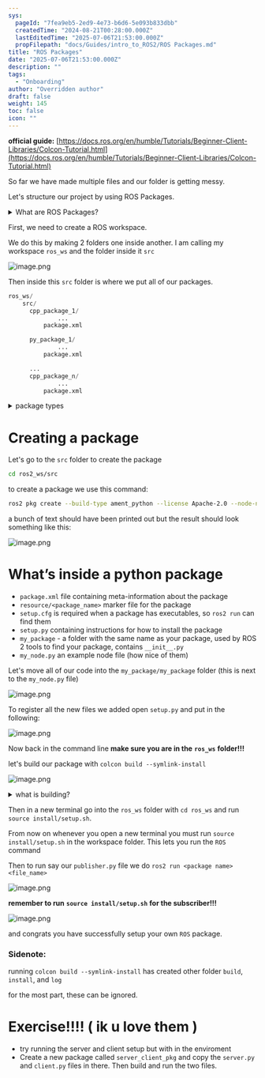 ```yaml
---
sys:
  pageId: "7fea9eb5-2ed9-4e73-b6d6-5e093b833dbb"
  createdTime: "2024-08-21T00:28:00.000Z"
  lastEditedTime: "2025-07-06T21:53:00.000Z"
  propFilepath: "docs/Guides/intro_to_ROS2/ROS Packages.md"
title: "ROS Packages"
date: "2025-07-06T21:53:00.000Z"
description: ""
tags:
  - "Onboarding"
author: "Overridden author"
draft: false
weight: 145
toc: false
icon: ""
---
```


**official guide:** [https://docs.ros.org/en/humble/Tutorials/Beginner-Client-Libraries/Colcon-Tutorial.html](https://docs.ros.org/en/humble/Tutorials/Beginner-Client-Libraries/Colcon-Tutorial.html)

So far we have made multiple files and our folder is getting messy.

Let's structure our project by using ROS Packages.

<details>
      <summary>What are ROS Packages?</summary>
      ROS Packages are, as the name implies, packages of code that are highly sharable between ROS developers.
  </details>

First, we need to create a ROS workspace.

We do this by making 2 folders one inside another. I am calling my workspace `ros_ws` and the folder inside it `src`

![image.png](https://prod-files-secure.s3.us-west-2.amazonaws.com/d518164a-d88e-44d1-a4ee-3adb3bd8bce0/70706947-fd18-4537-a67b-e12946812d31/image.png?X-Amz-Algorithm=AWS4-HMAC-SHA256&X-Amz-Content-Sha256=UNSIGNED-PAYLOAD&X-Amz-Credential=ASIAZI2LB466TNFG5ZBZ%2F20250716%2Fus-west-2%2Fs3%2Faws4_request&X-Amz-Date=20250716T071257Z&X-Amz-Expires=3600&X-Amz-Security-Token=IQoJb3JpZ2luX2VjED8aCXVzLXdlc3QtMiJHMEUCIF1jPpCUBgZ8xITTYTkq0l%2BzLl79US7Flu2UaUn3JWCZAiEA1xTYHPmwHUS4WtceK3TGF2nZL%2BSOBZKX3%2BtiVrhpvnoq%2FwMIWBAAGgw2Mzc0MjMxODM4MDUiDCqSKn6vpu42hRAKjircA5g7OIUzrEoGu0cXEn4r2Wf6h0yOVd4lDrIV16%2B0jOby47iyL3ELSPvLdLZkG8Dog4GC8zkQVnC%2Fn%2FRn0wtXIKXOxrOPuNfmEh%2FMmwysXLM3lOSZy1pleKZNy2nmMGjFL5vceJovDiy5RU4TLcNUZ%2B2vxFcTnzMv68fNh4udJPdjm4Gf2S3qYTl9sgYzvykT7cxfdrK%2FE%2FkoMPG3lgKrtTasT555u3Xh49ZMitjS0Y8cwc%2B55gYMnzgUiW3Zwly93ZTrLDb3t1iwASaNz4i2jrrVtM5yDj5%2FIVnEVKmgpjQaEUZoiY7gHRDmgcBtanxVw4vNPWFJ0PJxetXiq8PLZ0eQal8eLQxgwGgCeeDY0iJ4NoZd8BuIl9joJr%2F8bHrAbR5I3lSqXCvV%2BRFwRBKcS%2BfIt2Wbk1YqW6fQ%2FCmPEYnmqy8l43Vgj2tQ4GL6IXpbkeyovTyIjwGQqdCNdPwmmRXtE0sDJb%2BZq6d0Qf4lDwdMU5DceCMdy921jS9ILZXoTYtd5KGD4fC16IbRjXcGCbZhJV%2FmyyMgNzZp3DQR8huyTOEGRkEnBi3dFWWeFWqvLZjjCQby%2Foq9eHjsR0cINxtB63FMKi%2Fj4FRaQzu%2BOgz3R4ZPWein%2Fvn0WQlTMM%2BS3cMGOqUBJHkSek0%2Bk5ZLeD3mH0zo1dogw2TTbKkWLgooA3W3A7OdxX%2FZmSD0RIxCBCWSFBFW%2BfXzh28GRDlGzwjLamunbfP119JpZewaLoLSegz7DYeiDZ0oWHrf%2F6yg%2F%2FNCiKaoL3uUugMLj0EIVsCD8z1q%2BDzBfBATZeKvGFzSwoZ6XcLdTOV6%2FuYuiAy1JA4uth1VXxGwZL%2FiRHU%2FXN%2BZ%2BOiNXQ48XY97&X-Amz-Signature=30b6c1d26e074b3e8bb4dbb5304a90980f64ba95327eec719214554c74c3ddb8&X-Amz-SignedHeaders=host&x-amz-checksum-mode=ENABLED&x-id=GetObject)

Then inside this `src` folder is where we put all of our packages.

```python
ros_ws/
    src/
      cpp_package_1/
		      ...
          package.xml

      py_package_1/
		      ...
          package.xml

      ...
      cpp_package_n/
		      ...
          package.xml

```

<details>

<summary>package types</summary>

packages can be either `C++` or python.

the intern file structure is different for each but for this guide we will stick to creating python packages

</details>

# Creating a package

Let's go to the `src` folder to create the package

```bash
cd ros2_ws/src
```

to create a package we use this command:

```bash
ros2 pkg create --build-type ament_python --license Apache-2.0 --node-name my_node my_package
```

a bunch of text should have been printed out but the result should look something like this:

![image.png](https://prod-files-secure.s3.us-west-2.amazonaws.com/d518164a-d88e-44d1-a4ee-3adb3bd8bce0/e6cf1e3f-8512-4a3e-b131-079f800bf3e8/image.png?X-Amz-Algorithm=AWS4-HMAC-SHA256&X-Amz-Content-Sha256=UNSIGNED-PAYLOAD&X-Amz-Credential=ASIAZI2LB466TNFG5ZBZ%2F20250716%2Fus-west-2%2Fs3%2Faws4_request&X-Amz-Date=20250716T071257Z&X-Amz-Expires=3600&X-Amz-Security-Token=IQoJb3JpZ2luX2VjED8aCXVzLXdlc3QtMiJHMEUCIF1jPpCUBgZ8xITTYTkq0l%2BzLl79US7Flu2UaUn3JWCZAiEA1xTYHPmwHUS4WtceK3TGF2nZL%2BSOBZKX3%2BtiVrhpvnoq%2FwMIWBAAGgw2Mzc0MjMxODM4MDUiDCqSKn6vpu42hRAKjircA5g7OIUzrEoGu0cXEn4r2Wf6h0yOVd4lDrIV16%2B0jOby47iyL3ELSPvLdLZkG8Dog4GC8zkQVnC%2Fn%2FRn0wtXIKXOxrOPuNfmEh%2FMmwysXLM3lOSZy1pleKZNy2nmMGjFL5vceJovDiy5RU4TLcNUZ%2B2vxFcTnzMv68fNh4udJPdjm4Gf2S3qYTl9sgYzvykT7cxfdrK%2FE%2FkoMPG3lgKrtTasT555u3Xh49ZMitjS0Y8cwc%2B55gYMnzgUiW3Zwly93ZTrLDb3t1iwASaNz4i2jrrVtM5yDj5%2FIVnEVKmgpjQaEUZoiY7gHRDmgcBtanxVw4vNPWFJ0PJxetXiq8PLZ0eQal8eLQxgwGgCeeDY0iJ4NoZd8BuIl9joJr%2F8bHrAbR5I3lSqXCvV%2BRFwRBKcS%2BfIt2Wbk1YqW6fQ%2FCmPEYnmqy8l43Vgj2tQ4GL6IXpbkeyovTyIjwGQqdCNdPwmmRXtE0sDJb%2BZq6d0Qf4lDwdMU5DceCMdy921jS9ILZXoTYtd5KGD4fC16IbRjXcGCbZhJV%2FmyyMgNzZp3DQR8huyTOEGRkEnBi3dFWWeFWqvLZjjCQby%2Foq9eHjsR0cINxtB63FMKi%2Fj4FRaQzu%2BOgz3R4ZPWein%2Fvn0WQlTMM%2BS3cMGOqUBJHkSek0%2Bk5ZLeD3mH0zo1dogw2TTbKkWLgooA3W3A7OdxX%2FZmSD0RIxCBCWSFBFW%2BfXzh28GRDlGzwjLamunbfP119JpZewaLoLSegz7DYeiDZ0oWHrf%2F6yg%2F%2FNCiKaoL3uUugMLj0EIVsCD8z1q%2BDzBfBATZeKvGFzSwoZ6XcLdTOV6%2FuYuiAy1JA4uth1VXxGwZL%2FiRHU%2FXN%2BZ%2BOiNXQ48XY97&X-Amz-Signature=0128628e633b6a2d0ee7fd85a5deef68e8fad1cf0b2ca2d87b873827d8023f60&X-Amz-SignedHeaders=host&x-amz-checksum-mode=ENABLED&x-id=GetObject)

# What’s inside a python package

- `package.xml` file containing meta-information about the package
- `resource/<package_name>` marker file for the package
- `setup.cfg` is required when a package has executables, so `ros2 run` can find them
- `setup.py` containing instructions for how to install the package
- `my_package` - a folder with the same name as your package, used by ROS 2 tools to find your package, contains `__init__.py`
- `my_node.py` an example node file (how nice of them)

Let's move all of our code into the `my_package/my_package` folder (this is next to the `my_node.py` file)

![image.png](https://prod-files-secure.s3.us-west-2.amazonaws.com/d518164a-d88e-44d1-a4ee-3adb3bd8bce0/9ce58f11-0da9-4d3e-b86d-506a9685d378/image.png?X-Amz-Algorithm=AWS4-HMAC-SHA256&X-Amz-Content-Sha256=UNSIGNED-PAYLOAD&X-Amz-Credential=ASIAZI2LB466TNFG5ZBZ%2F20250716%2Fus-west-2%2Fs3%2Faws4_request&X-Amz-Date=20250716T071257Z&X-Amz-Expires=3600&X-Amz-Security-Token=IQoJb3JpZ2luX2VjED8aCXVzLXdlc3QtMiJHMEUCIF1jPpCUBgZ8xITTYTkq0l%2BzLl79US7Flu2UaUn3JWCZAiEA1xTYHPmwHUS4WtceK3TGF2nZL%2BSOBZKX3%2BtiVrhpvnoq%2FwMIWBAAGgw2Mzc0MjMxODM4MDUiDCqSKn6vpu42hRAKjircA5g7OIUzrEoGu0cXEn4r2Wf6h0yOVd4lDrIV16%2B0jOby47iyL3ELSPvLdLZkG8Dog4GC8zkQVnC%2Fn%2FRn0wtXIKXOxrOPuNfmEh%2FMmwysXLM3lOSZy1pleKZNy2nmMGjFL5vceJovDiy5RU4TLcNUZ%2B2vxFcTnzMv68fNh4udJPdjm4Gf2S3qYTl9sgYzvykT7cxfdrK%2FE%2FkoMPG3lgKrtTasT555u3Xh49ZMitjS0Y8cwc%2B55gYMnzgUiW3Zwly93ZTrLDb3t1iwASaNz4i2jrrVtM5yDj5%2FIVnEVKmgpjQaEUZoiY7gHRDmgcBtanxVw4vNPWFJ0PJxetXiq8PLZ0eQal8eLQxgwGgCeeDY0iJ4NoZd8BuIl9joJr%2F8bHrAbR5I3lSqXCvV%2BRFwRBKcS%2BfIt2Wbk1YqW6fQ%2FCmPEYnmqy8l43Vgj2tQ4GL6IXpbkeyovTyIjwGQqdCNdPwmmRXtE0sDJb%2BZq6d0Qf4lDwdMU5DceCMdy921jS9ILZXoTYtd5KGD4fC16IbRjXcGCbZhJV%2FmyyMgNzZp3DQR8huyTOEGRkEnBi3dFWWeFWqvLZjjCQby%2Foq9eHjsR0cINxtB63FMKi%2Fj4FRaQzu%2BOgz3R4ZPWein%2Fvn0WQlTMM%2BS3cMGOqUBJHkSek0%2Bk5ZLeD3mH0zo1dogw2TTbKkWLgooA3W3A7OdxX%2FZmSD0RIxCBCWSFBFW%2BfXzh28GRDlGzwjLamunbfP119JpZewaLoLSegz7DYeiDZ0oWHrf%2F6yg%2F%2FNCiKaoL3uUugMLj0EIVsCD8z1q%2BDzBfBATZeKvGFzSwoZ6XcLdTOV6%2FuYuiAy1JA4uth1VXxGwZL%2FiRHU%2FXN%2BZ%2BOiNXQ48XY97&X-Amz-Signature=24a01c78c9e56f22141fce0bbf917cdce11c45967f61a98404c4cce8cd17866b&X-Amz-SignedHeaders=host&x-amz-checksum-mode=ENABLED&x-id=GetObject)

To register all the new files we added open `setup.py` and put in the following:

![image.png](https://prod-files-secure.s3.us-west-2.amazonaws.com/d518164a-d88e-44d1-a4ee-3adb3bd8bce0/1cd7c262-4cae-4496-9d75-c178537d24a2/image.png?X-Amz-Algorithm=AWS4-HMAC-SHA256&X-Amz-Content-Sha256=UNSIGNED-PAYLOAD&X-Amz-Credential=ASIAZI2LB466TNFG5ZBZ%2F20250716%2Fus-west-2%2Fs3%2Faws4_request&X-Amz-Date=20250716T071257Z&X-Amz-Expires=3600&X-Amz-Security-Token=IQoJb3JpZ2luX2VjED8aCXVzLXdlc3QtMiJHMEUCIF1jPpCUBgZ8xITTYTkq0l%2BzLl79US7Flu2UaUn3JWCZAiEA1xTYHPmwHUS4WtceK3TGF2nZL%2BSOBZKX3%2BtiVrhpvnoq%2FwMIWBAAGgw2Mzc0MjMxODM4MDUiDCqSKn6vpu42hRAKjircA5g7OIUzrEoGu0cXEn4r2Wf6h0yOVd4lDrIV16%2B0jOby47iyL3ELSPvLdLZkG8Dog4GC8zkQVnC%2Fn%2FRn0wtXIKXOxrOPuNfmEh%2FMmwysXLM3lOSZy1pleKZNy2nmMGjFL5vceJovDiy5RU4TLcNUZ%2B2vxFcTnzMv68fNh4udJPdjm4Gf2S3qYTl9sgYzvykT7cxfdrK%2FE%2FkoMPG3lgKrtTasT555u3Xh49ZMitjS0Y8cwc%2B55gYMnzgUiW3Zwly93ZTrLDb3t1iwASaNz4i2jrrVtM5yDj5%2FIVnEVKmgpjQaEUZoiY7gHRDmgcBtanxVw4vNPWFJ0PJxetXiq8PLZ0eQal8eLQxgwGgCeeDY0iJ4NoZd8BuIl9joJr%2F8bHrAbR5I3lSqXCvV%2BRFwRBKcS%2BfIt2Wbk1YqW6fQ%2FCmPEYnmqy8l43Vgj2tQ4GL6IXpbkeyovTyIjwGQqdCNdPwmmRXtE0sDJb%2BZq6d0Qf4lDwdMU5DceCMdy921jS9ILZXoTYtd5KGD4fC16IbRjXcGCbZhJV%2FmyyMgNzZp3DQR8huyTOEGRkEnBi3dFWWeFWqvLZjjCQby%2Foq9eHjsR0cINxtB63FMKi%2Fj4FRaQzu%2BOgz3R4ZPWein%2Fvn0WQlTMM%2BS3cMGOqUBJHkSek0%2Bk5ZLeD3mH0zo1dogw2TTbKkWLgooA3W3A7OdxX%2FZmSD0RIxCBCWSFBFW%2BfXzh28GRDlGzwjLamunbfP119JpZewaLoLSegz7DYeiDZ0oWHrf%2F6yg%2F%2FNCiKaoL3uUugMLj0EIVsCD8z1q%2BDzBfBATZeKvGFzSwoZ6XcLdTOV6%2FuYuiAy1JA4uth1VXxGwZL%2FiRHU%2FXN%2BZ%2BOiNXQ48XY97&X-Amz-Signature=92ac1ebe63883313c54bb9f4023d900bf1389cf6e5e95a1c7b121b1c367aec28&X-Amz-SignedHeaders=host&x-amz-checksum-mode=ENABLED&x-id=GetObject)

Now back in the command line **make sure you are in the** **`ros_ws`** **folder!!!**

let's build our package with `colcon build --symlink-install`

![image.png](https://prod-files-secure.s3.us-west-2.amazonaws.com/d518164a-d88e-44d1-a4ee-3adb3bd8bce0/2f2a0d27-b173-48fd-b189-5f5c0ce65619/image.png?X-Amz-Algorithm=AWS4-HMAC-SHA256&X-Amz-Content-Sha256=UNSIGNED-PAYLOAD&X-Amz-Credential=ASIAZI2LB466TNFG5ZBZ%2F20250716%2Fus-west-2%2Fs3%2Faws4_request&X-Amz-Date=20250716T071257Z&X-Amz-Expires=3600&X-Amz-Security-Token=IQoJb3JpZ2luX2VjED8aCXVzLXdlc3QtMiJHMEUCIF1jPpCUBgZ8xITTYTkq0l%2BzLl79US7Flu2UaUn3JWCZAiEA1xTYHPmwHUS4WtceK3TGF2nZL%2BSOBZKX3%2BtiVrhpvnoq%2FwMIWBAAGgw2Mzc0MjMxODM4MDUiDCqSKn6vpu42hRAKjircA5g7OIUzrEoGu0cXEn4r2Wf6h0yOVd4lDrIV16%2B0jOby47iyL3ELSPvLdLZkG8Dog4GC8zkQVnC%2Fn%2FRn0wtXIKXOxrOPuNfmEh%2FMmwysXLM3lOSZy1pleKZNy2nmMGjFL5vceJovDiy5RU4TLcNUZ%2B2vxFcTnzMv68fNh4udJPdjm4Gf2S3qYTl9sgYzvykT7cxfdrK%2FE%2FkoMPG3lgKrtTasT555u3Xh49ZMitjS0Y8cwc%2B55gYMnzgUiW3Zwly93ZTrLDb3t1iwASaNz4i2jrrVtM5yDj5%2FIVnEVKmgpjQaEUZoiY7gHRDmgcBtanxVw4vNPWFJ0PJxetXiq8PLZ0eQal8eLQxgwGgCeeDY0iJ4NoZd8BuIl9joJr%2F8bHrAbR5I3lSqXCvV%2BRFwRBKcS%2BfIt2Wbk1YqW6fQ%2FCmPEYnmqy8l43Vgj2tQ4GL6IXpbkeyovTyIjwGQqdCNdPwmmRXtE0sDJb%2BZq6d0Qf4lDwdMU5DceCMdy921jS9ILZXoTYtd5KGD4fC16IbRjXcGCbZhJV%2FmyyMgNzZp3DQR8huyTOEGRkEnBi3dFWWeFWqvLZjjCQby%2Foq9eHjsR0cINxtB63FMKi%2Fj4FRaQzu%2BOgz3R4ZPWein%2Fvn0WQlTMM%2BS3cMGOqUBJHkSek0%2Bk5ZLeD3mH0zo1dogw2TTbKkWLgooA3W3A7OdxX%2FZmSD0RIxCBCWSFBFW%2BfXzh28GRDlGzwjLamunbfP119JpZewaLoLSegz7DYeiDZ0oWHrf%2F6yg%2F%2FNCiKaoL3uUugMLj0EIVsCD8z1q%2BDzBfBATZeKvGFzSwoZ6XcLdTOV6%2FuYuiAy1JA4uth1VXxGwZL%2FiRHU%2FXN%2BZ%2BOiNXQ48XY97&X-Amz-Signature=e91cebb8940a02cc5d16a45b4dc7fdd4232bfef1ae724c3c74ff64ea2deb6f53&X-Amz-SignedHeaders=host&x-amz-checksum-mode=ENABLED&x-id=GetObject)

<details>

<summary>what is building?</summary>

if you are a CS major at Rose-Hulman you will learn the answer to this in CSSE132

but TLDR; is it combines all the code files into one program that can be run easily 

</details>

Then in a new terminal go into the `ros_ws` folder with `cd ros_ws` and run `source install/setup.sh`. 

From now on whenever you open a new terminal you must run `source install/setup.sh` in the workspace folder. This lets you run the `ROS` command

Then to run say our `publisher.py` file we do `ros2 run <package name> <file_name>`

![image.png](https://prod-files-secure.s3.us-west-2.amazonaws.com/d518164a-d88e-44d1-a4ee-3adb3bd8bce0/4f4b1219-3a44-4632-aa0a-ce3471699f59/image.png?X-Amz-Algorithm=AWS4-HMAC-SHA256&X-Amz-Content-Sha256=UNSIGNED-PAYLOAD&X-Amz-Credential=ASIAZI2LB466TNFG5ZBZ%2F20250716%2Fus-west-2%2Fs3%2Faws4_request&X-Amz-Date=20250716T071257Z&X-Amz-Expires=3600&X-Amz-Security-Token=IQoJb3JpZ2luX2VjED8aCXVzLXdlc3QtMiJHMEUCIF1jPpCUBgZ8xITTYTkq0l%2BzLl79US7Flu2UaUn3JWCZAiEA1xTYHPmwHUS4WtceK3TGF2nZL%2BSOBZKX3%2BtiVrhpvnoq%2FwMIWBAAGgw2Mzc0MjMxODM4MDUiDCqSKn6vpu42hRAKjircA5g7OIUzrEoGu0cXEn4r2Wf6h0yOVd4lDrIV16%2B0jOby47iyL3ELSPvLdLZkG8Dog4GC8zkQVnC%2Fn%2FRn0wtXIKXOxrOPuNfmEh%2FMmwysXLM3lOSZy1pleKZNy2nmMGjFL5vceJovDiy5RU4TLcNUZ%2B2vxFcTnzMv68fNh4udJPdjm4Gf2S3qYTl9sgYzvykT7cxfdrK%2FE%2FkoMPG3lgKrtTasT555u3Xh49ZMitjS0Y8cwc%2B55gYMnzgUiW3Zwly93ZTrLDb3t1iwASaNz4i2jrrVtM5yDj5%2FIVnEVKmgpjQaEUZoiY7gHRDmgcBtanxVw4vNPWFJ0PJxetXiq8PLZ0eQal8eLQxgwGgCeeDY0iJ4NoZd8BuIl9joJr%2F8bHrAbR5I3lSqXCvV%2BRFwRBKcS%2BfIt2Wbk1YqW6fQ%2FCmPEYnmqy8l43Vgj2tQ4GL6IXpbkeyovTyIjwGQqdCNdPwmmRXtE0sDJb%2BZq6d0Qf4lDwdMU5DceCMdy921jS9ILZXoTYtd5KGD4fC16IbRjXcGCbZhJV%2FmyyMgNzZp3DQR8huyTOEGRkEnBi3dFWWeFWqvLZjjCQby%2Foq9eHjsR0cINxtB63FMKi%2Fj4FRaQzu%2BOgz3R4ZPWein%2Fvn0WQlTMM%2BS3cMGOqUBJHkSek0%2Bk5ZLeD3mH0zo1dogw2TTbKkWLgooA3W3A7OdxX%2FZmSD0RIxCBCWSFBFW%2BfXzh28GRDlGzwjLamunbfP119JpZewaLoLSegz7DYeiDZ0oWHrf%2F6yg%2F%2FNCiKaoL3uUugMLj0EIVsCD8z1q%2BDzBfBATZeKvGFzSwoZ6XcLdTOV6%2FuYuiAy1JA4uth1VXxGwZL%2FiRHU%2FXN%2BZ%2BOiNXQ48XY97&X-Amz-Signature=7be675c85f9c2ff3f01d032eb747289cbc6216b39b8e661d891c83b27bb6a34b&X-Amz-SignedHeaders=host&x-amz-checksum-mode=ENABLED&x-id=GetObject)

**remember to run** **`source install/setup.sh`** **for the subscriber!!!**

![image.png](https://prod-files-secure.s3.us-west-2.amazonaws.com/d518164a-d88e-44d1-a4ee-3adb3bd8bce0/02121119-dad4-49ec-8356-c956108b4243/image.png?X-Amz-Algorithm=AWS4-HMAC-SHA256&X-Amz-Content-Sha256=UNSIGNED-PAYLOAD&X-Amz-Credential=ASIAZI2LB466TNFG5ZBZ%2F20250716%2Fus-west-2%2Fs3%2Faws4_request&X-Amz-Date=20250716T071257Z&X-Amz-Expires=3600&X-Amz-Security-Token=IQoJb3JpZ2luX2VjED8aCXVzLXdlc3QtMiJHMEUCIF1jPpCUBgZ8xITTYTkq0l%2BzLl79US7Flu2UaUn3JWCZAiEA1xTYHPmwHUS4WtceK3TGF2nZL%2BSOBZKX3%2BtiVrhpvnoq%2FwMIWBAAGgw2Mzc0MjMxODM4MDUiDCqSKn6vpu42hRAKjircA5g7OIUzrEoGu0cXEn4r2Wf6h0yOVd4lDrIV16%2B0jOby47iyL3ELSPvLdLZkG8Dog4GC8zkQVnC%2Fn%2FRn0wtXIKXOxrOPuNfmEh%2FMmwysXLM3lOSZy1pleKZNy2nmMGjFL5vceJovDiy5RU4TLcNUZ%2B2vxFcTnzMv68fNh4udJPdjm4Gf2S3qYTl9sgYzvykT7cxfdrK%2FE%2FkoMPG3lgKrtTasT555u3Xh49ZMitjS0Y8cwc%2B55gYMnzgUiW3Zwly93ZTrLDb3t1iwASaNz4i2jrrVtM5yDj5%2FIVnEVKmgpjQaEUZoiY7gHRDmgcBtanxVw4vNPWFJ0PJxetXiq8PLZ0eQal8eLQxgwGgCeeDY0iJ4NoZd8BuIl9joJr%2F8bHrAbR5I3lSqXCvV%2BRFwRBKcS%2BfIt2Wbk1YqW6fQ%2FCmPEYnmqy8l43Vgj2tQ4GL6IXpbkeyovTyIjwGQqdCNdPwmmRXtE0sDJb%2BZq6d0Qf4lDwdMU5DceCMdy921jS9ILZXoTYtd5KGD4fC16IbRjXcGCbZhJV%2FmyyMgNzZp3DQR8huyTOEGRkEnBi3dFWWeFWqvLZjjCQby%2Foq9eHjsR0cINxtB63FMKi%2Fj4FRaQzu%2BOgz3R4ZPWein%2Fvn0WQlTMM%2BS3cMGOqUBJHkSek0%2Bk5ZLeD3mH0zo1dogw2TTbKkWLgooA3W3A7OdxX%2FZmSD0RIxCBCWSFBFW%2BfXzh28GRDlGzwjLamunbfP119JpZewaLoLSegz7DYeiDZ0oWHrf%2F6yg%2F%2FNCiKaoL3uUugMLj0EIVsCD8z1q%2BDzBfBATZeKvGFzSwoZ6XcLdTOV6%2FuYuiAy1JA4uth1VXxGwZL%2FiRHU%2FXN%2BZ%2BOiNXQ48XY97&X-Amz-Signature=2b50e2306a76e7e030d88d36a71aa445e9f014b4bbcd714fdbae2cf5e318a319&X-Amz-SignedHeaders=host&x-amz-checksum-mode=ENABLED&x-id=GetObject)

and congrats you have successfully setup your own `ROS` package.

### Sidenote:

running `colcon build --symlink-install` has created other folder `build`, `install`, and `log`

for the most part, these can be ignored.

# Exercise!!!! ( ik u love them )

- try running the server and client setup but with in the enviroment
- Create a new package called `server_client_pkg` and copy the `server.py` and `client.py` files in there. Then build and run the two files.
